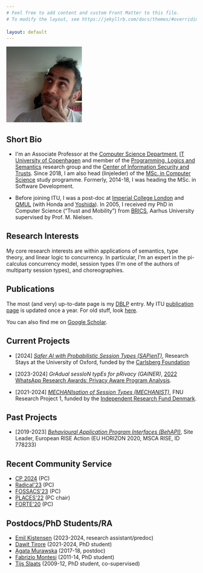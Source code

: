 ```yaml
---
# Feel free to add content and custom Front Matter to this file.
# To modify the layout, see https://jekyllrb.com/docs/themes/#overriding-theme-defaults

layout: default
---
```


<img src="assets/img/marcopic.jpg" alt="Marco Carbone" width="200"/>

## Short Bio

* I'm an Associate Professor at the [Computer Science
Department](https://wiki.itu.dk/computerscience/index.php/Main_Page),
[IT University of Copenhagen](https://www.itu.dk) and member of the [Programming, Logics and
  Semantics](https://pls.itu.dk) research group and the [Center of
  Information Security and Trusts](https://cisat.dk). Since 2018, I am
also head (linjeleder) of the [MSc. in Computer
Science](https://en.itu.dk/Programmes/MSc-Programmes/Computer-Science)
study programme. Formerly, 2014-18, I was heading the MSc. in Software
Development.

* Before joining ITU, I was a post-doc at [Imperial College
  London](https://www.imperial.ac.uk/computing/) and
  [QMUL](http://www.eecs.qmul.ac.uk) (with Honda and
  [Yoshida](https://www.cs.ox.ac.uk/people/nobuko.yoshida/)). In 2005,
  I received my PhD in Computer Science (“Trust and Mobility”) from
  [BRICS](https://brics.dk), Aarhus University supervised by
  Prof. M. Nielsen.

## Research Interests

My core research interests are within applications of semantics, type
theory, and linear logic to concurrency. In particular, I'm an expert
in the pi-calculus concurrency model, session types (I'm one of the
authors of multiparty session types), and choreographies.

## Publications

The most (and very) up-to-date page is my
[DBLP](https://dblp.org/pid/41/1366.html) entry. My ITU [publication
page](https://pure.itu.dk/en/persons/marco-carbone) is updated once a
year. For old stuff, look
[here](https://www.itu.dk/people/maca/publications.html).

You can also find me on [Google Scholar](https://scholar.google.com/citations?user=abe9klkAAAAJ&hl=en&oi=sra). 


## Current Projects

- [2024] [_Safer AI with Probabilistic Session Types (SAPienT)_](https://www.carlsbergfondet.dk/det-har-vi-stoettet/cf23-1797/), Research Stays at the University of Oxford, funded by the [Carlsberg Foundation](https://www.carlsbergfondet.dk/en)

- [2023-2024] _GrAdual sessIoN typEs for pRivacy (GAINER)_, [2022 WhatsApp
  Research Awards: Privacy Aware Program Analysis](https://research.facebook.com/research-awards-2022-whatsapp-research-awards-privacy-aware-program-analysis-request-for-proposals/).

- [2021-2024] [_MECHANIsation of Session Types (MECHANIST)_](https://carbonem.github.io/mechanist/), FNU
  Research Project 1, funded by the [Independent Research Fund Denmark](https://www.dff.dk).

## Past Projects

- [2019-2023] [_Behavioural Application Program Interfaces
(BehAPI)_](https://www.um.edu.mt/projects/behapi/), Site Leader,
European RISE Action (EU HORIZON 2020, MSCA RISE, ID 778233)

## Recent Community Service 

- [CP 2024](https://pldi24.sigplan.org/home/cp-2024) (PC)
- [Radical'23](https://sites.google.com/site/radicalconcur/) (PC)
- [FOSSACS'23](https://www.etaps.org/2023/conferences/) (PC)
- [PLACES'22](https://places-workshop.github.io/2022/) (PC chair)
- [FORTE'20](http://www.discotec.org/2020/forte.html) (PC)

<!---PLACES'17 (PC), SAC'17-SOAP (PC), TASE'16 (PC), TGC'15 (PC), ICTAC'15
(PC), BEAT2014 (PC chair), WSFM'14 (PC), ICE'14 (PC), ICE'13 (PC
co-chair), PLACES'12 (PC), ICE'12 (PC co-chair), W3C WS-CDL Working
Group (Invited Expert), WS-FM'11 (PC co-chair), PLACES'11 (PC), ICE'11
(PC & Organiser), PLACES'10 (PC), ICE'09 (PC), EXPRESS'09 (PC),
SFM-09:WS School (Lecturer), ICE'08 (PC), BPESO School '07 (Lecturer).
--->

## Postdocs/PhD Students/RA

* [Emil Kistensen](https://www.linkedin.com/in/ekxdk/) (2023-2024, research assistant/predoc)
* [Dawit Tirore](https://www.linkedin.com/in/dawit-tirore-8349b1134/?originalSubdomain=dk) (2021-2024, PhD student)
* [Agata Murawska](https://ayertienna.github.io) (2017-18, postdoc)
* [Fabrizio Montesi](https://www.fabriziomontesi.com) (2011-14, PhD student)
* [Tijs Slaats](https://di.ku.dk/Ansatte/?pure=da/persons/561613) (2009-12, PhD student, co-supervised)
